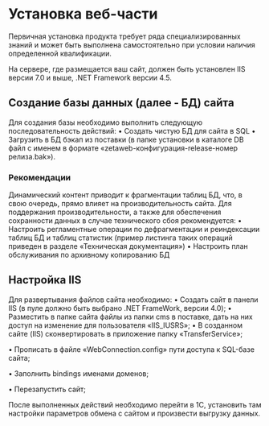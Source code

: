 # Установка веб-части

Первичная установка продукта требует ряда специализированных знаний и может быть выполнена самостоятельно при условии наличия определенной квалификации.

На сервере, где размещается ваш сайт, должен быть установлен IIS версии 7.0 и выше, .NET Framework версии 4.5.

## Создание базы данных (далее - БД) сайта
Для создания базы необходимо выполнить следующую последовательность действий:
•	Создать чистую БД для сайта в SQL
•	Загрузить в БД бэкап из поставки (в папке установки в каталоге DB файл с именем в формате «zetaweb-конфигурация-release-номер релиза.bak»).

### Рекомендации
Динамический контент приводит к фрагментации таблиц БД, что, в свою очередь, прямо влияет на производительность сайта. Для поддержания производительности, а также для обеспечения сохранности данных в случае технического сбоя рекомендуется:
•	Настроить регламентные операции по дефрагментации и реиндексации таблиц БД и таблиц статистик (пример листинга таких операций приведен в разделе «Техническая документация»)
•	Настроить план обслуживания по архивному копированию БД

## Настройка IIS
Для развертывания файлов сайта необходимо:
•	Создать сайт в панели IIS (в пуле должно быть выбрано .NET FrameWork, версии 4.0);
•	Разместить в папке сайта файлы из папки cms в поставке, дать на них доступ на изменение для пользователя «IIS_IUSRS»;
•	В созданном сайте (IIS) сконвертировать в приложение папку «TransferService»;
 
•	Прописать в файле «WebConnection.config» пути доступа к SQL-базе сайта;
 
•	Заполнить bindings именами доменов;
 
 
•	Перезапустить сайт;
 

После выполненных действий необходимо перейти в 1С, установить там настройки параметров обмена с сайтом и произвести выгрузку данных.


